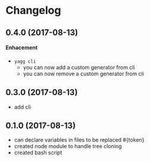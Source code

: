 # Changelog

## 0.4.0 (2017-08-13)
#### Enhacement
* `yagg cli`
  * you can now add a custom generator from cli
  * you can now remove a custom generator from cli

## 0.3.0 (2017-08-13)
 - add cli

## 0.1.0 (2017-08-13)
 - can declare variables in files to be replaced #{token}
 - created node module to handle tree cloning
 - created bash script